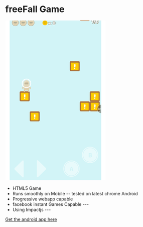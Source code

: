 # freeFall Game
![](demo.gif)
- HTML5 Game 
- Runs smoothly on Mobile -- tested on latest chrome Android
- Progressive webapp capable
- facebook instant Games Capable ---
- Using Impactjs ---

[Get the android app here](https://build.phonegap.com/apps/3653074/share)
